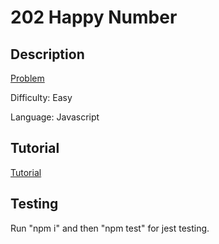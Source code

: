 # 202 Happy Number

## Description

[Problem](https://leetcode.com/problems/happy-number/)

Difficulty: Easy

Language: Javascript

## Tutorial

[Tutorial](https://youtu.be/JuDxnx60XXM)

## Testing

Run "npm i" and then "npm test" for jest testing.
